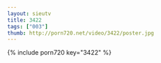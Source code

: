 ```yaml
--- 
layout: sieutv
title: 3422
tags: ["003"]
thumb: http://porn720.net/video/3422/poster.jpg
---
```

{% include porn720 key="3422" %} 
